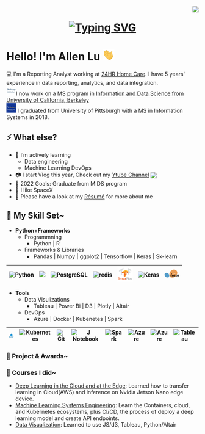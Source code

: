 <img align="right" src="https://visitor-badge.laobi.icu/badge?page_id=wolu0901.wolu0901">

<h1 align="center">
<a href="https://git.io/typing-svg"><img src="https://readme-typing-svg.herokuapp.com?font=Silkscreen&size=30&duration=2000&pause=300&color=1A63F7&background=45FF1400&center=true&vCenter=true&width=435&lines=AN+Analyst;<A+Data+Developer/>;A+Vlogger" alt="Typing SVG" /></a>
</h1>




# Hello! I'm Allen Lu <img src="https://raw.githubusercontent.com/ABSphreak/ABSphreak/master/gifs/Hi.gif" height="30px">
💻 I'm a Reporting Analyst working at [24HR Home Care](https://www.24hrcares.com/). I have 5 years' experience in data reporting, analytics, and data integration. 
<br> <img title="UC logo" height="25" src="images/uc.jpg">I now work on a MS program in  [Information and Data Science from University of California, Berkeley](https://ischoolonline.berkeley.edu/data-science/) <br><img title="Pitt logo" height="25" src="images/pitt.jpg"> I graduated from University of Pittsburgh with a MS in Information Systems in 2018.

## ⚡️ What else?

- 🌱 I’m actively learning 
  - Data engineering
  - Machine Learning DevOps
- 📷 I start Vlog this year, Check out my [Ytube Channel](https://www.youtube.com/channel/UCH1X_aiihaPJ4i7KudmE3Iw)
<img align="center" src="https://img.shields.io/youtube/channel/views/UCH1X_aiihaPJ4i7KudmE3Iw?style=social"><br>
- 🥅 2022 Goals: Graduate from MIDS program
- 🚀 I like SpaceX
- 📝 Please have a look at my <a href="https://drive.google.com/file/d/180noNdHigGk1-P9iSypXHEal2amZqEHG/view?usp=sharing">Résumé</a> for more about me

## 🔋 My Skill Set~
- **Python+Frameworks**
  - Programmning
    - Python | R
  - Frameworks & Libraries
    - Pandas | Numpy | ggplot2 | Tensorflow | Keras | Sk-learn

<img title="Python" alt="Python" width="40px" src="https://raw.githubusercontent.com/jmnote/z-icons/master/svg/python.svg" />|<img width="40px" src="https://user-images.githubusercontent.com/25181517/184117132-9e89a93b-65fb-47c3-91e7-7d0f99e7c066.png">|<img alt="PostgreSQL" title="PostgreSQL" width="40px" src="https://user-images.githubusercontent.com/25181517/117208740-bfb78400-adf5-11eb-97bb-09072b6bedfc.png">|<img alt="redis" title="redis" width="40px" src="https://user-images.githubusercontent.com/25181517/182884894-d3fa6ee0-f2b4-4960-9961-64740f533f2a.png">|<img title="TensorFlow" alt="TensorFlow" width="40px" src="https://raw.githubusercontent.com/github/explore/master/topics/tensorflow/tensorflow.png">|<img title="Keras" alt="Keras" width="40px" src="https://upload.wikimedia.org/wikipedia/commons/thumb/a/ae/Keras_logo.svg/240px-Keras_logo.svg.png">|<img title="Scikit-Learn" alt="Scikit Learn" width="40px" src="https://raw.githubusercontent.com/github/explore/master/topics/scikit-learn/scikit-learn.png">
|--|--|--|--|--|--|--|

- **Tools**
  - Data Visulizations
    - Tableau | Power Bi | D3 | Plotly | Altair
  - DevOps
    - Azure | Docker | Kubenetes | Spark 

<img title="Docker" alt="Docker" width="40px" src="https://raw.githubusercontent.com/github/explore/master/topics/docker/docker.png">|<img title="Kubernetes" alt="Kubernetes" width="40px" src="https://user-images.githubusercontent.com/25181517/182534006-037f08b5-8e7b-4e5f-96b6-5d2a5558fa85.png">|<img title="Git" alt="Git" width="40px" src="https://user-images.githubusercontent.com/25181517/117364277-fc4eb280-aebd-11eb-8769-a3583c6a2037.png">|<img title="J Notebook" alt="J Notebook" width="40px" src="https://user-images.githubusercontent.com/25181517/183914128-3fc88b4a-4ac1-40e6-9443-9a30182379b7.png">|<img title="Spark" alt="Spark" width="40px" src="https://user-images.githubusercontent.com/25181517/184357834-eba1eee1-6074-4b9c-8ed3-5373868096cc.png">|<img title="Azure" alt="Azure" width="40px" src="https://user-images.githubusercontent.com/25181517/183911544-95ad6ba7-09bf-4040-ac44-0adafedb9616.png">|<img title="Azure" alt="Azure" width="40px" src="https://powerbi.microsoft.com/pictures/shared/social/social-default-image.png">|<img title="Tableau" alt="Tableau" width="40px" src="https://cdn.filepicker.io/api/file/jZDILlufSOSDOkuJTZ7J">
|--|--|--|--|--|--|--|--|




### 💾 Project & Awards~



### 🧱 Courses I did~
- [Deep Learning in the Cloud and at the Edge](https://ischoolonline.berkeley.edu/data-science/curriculum/deep-learning-in-the-cloud/): Learned how to transfer learning in Cloud(AWS) and inference on Nvidia Jetson Nano edge device.
- [Machine Learning Systems Engineering](https://ischoolonline.berkeley.edu/data-science/curriculum/machine-learning-engineering-systems/): Learn the Containers, cloud, and Kubernetes ecosystems, plus CI/CD, the process of deploy a deep learning model and create API endpoints.
- [Data Visualization](https://ischoolonline.berkeley.edu/data-science/curriculum/data-visualization/): Learned to use JS/d3, Tableau, Python/Altair













<!--
**wolu0901/wolu0901** is a ✨ _special_ ✨ repository because its `README.md` (this file) appears on your GitHub profile.
-->
